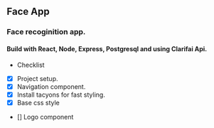 ## Face App
### Face recoginition app.
#### Build with React, Node, Express, Postgresql  and using Clarifai Api.

* Checklist
* [x] Project setup.
* [x] Navigation component.
* [x] Install tacyons for fast styling.
* [x] Base css style
* [] Logo component 